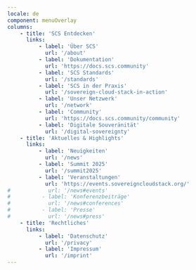 ```yaml
---
locale: de
component: menuOverlay
columns:
    - title: 'SCS Entdecken'
      links:
          - label: 'Über SCS'
            url: '/about'
          - label: 'Dokumentation'
            url: 'https://docs.scs.community'
          - label: 'SCS Standards'
            url: '/standards'
          - label: 'SCS in der Praxis'
            url: '/sovereign-cloud-stack-in-action'
          - label: 'Unser Netzwerk'
            url: '/network'
          - label: 'Community'
            url: 'https://docs.scs.community/community'
          - label: 'Digitale Souveränität'
            url: '/digital-sovereignty'
    - title: 'Aktuelles & Highlights'
      links:
          - label: 'Neuigkeiten'
            url: '/news'
          - label: 'Summit 2025'
            url: '/summit2025'
          - label: 'Veranstaltungen'
            url: 'https://events.sovereigncloudstack.org/'
#            url: '/news#events'
#          - label: 'Konferenzbeiträge'
#            url: '/news#conferences'
#          - label: 'Presse'
#            url: '/news#press'
    - title: 'Rechtliches'
      links:
          - label: 'Datenschutz'
            url: '/privacy'
          - label: 'Impressum'
            url: '/imprint'
---
```

